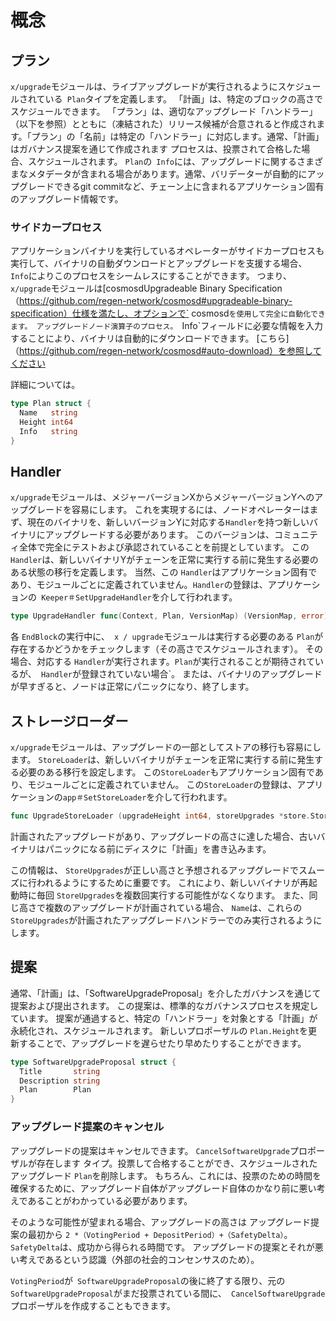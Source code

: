 # 概念

## プラン

`x/upgrade`モジュールは、ライブアップグレードが実行されるようにスケジュールされている` Plan`タイプを定義します。 「計画」は、特定のブロックの高さでスケジュールできます。
「プラン」は、適切なアップグレード「ハンドラー」（以下を参照）とともに（凍結された）リリース候補が合意されると作成されます。「プラン」の「名前」は特定の「ハンドラー」に対応します。通常、「計画」はガバナンス提案を通じて作成されます
プロセスは、投票されて合格した場合、スケジュールされます。
`Plan`の` Info`には、アップグレードに関するさまざまなメタデータが含まれる場合があります。通常、バリデーターが自動的にアップグレードできるgit commitなど、チェーン上に含まれるアプリケーション固有のアップグレード情報です。

### サイドカープロセス

アプリケーションバイナリを実行しているオペレーターがサイドカープロセスも実行して、バイナリの自動ダウンロードとアップグレードを支援する場合、 `Info`によりこのプロセスをシームレスにすることができます。 つまり、`x/upgrade`モジュールは[cosmosdUpgradeable Binary Specification（https://github.com/regen-network/cosmosd#upgradeable-binary-specification）仕様を満たし、オプションで` cosmosd`を使用して完全に自動化できます。 アップグレードノード演算子のプロセス。
`Info`フィールドに必要な情報を入力することにより、バイナリは自動的にダウンロードできます。 [こちら]（https://github.com/regen-network/cosmosd#auto-download）を参照してください

詳細については。

```go
type Plan struct {
  Name   string
  Height int64
  Info   string
}
```

## Handler

`x/upgrade`モジュールは、メジャーバージョンXからメジャーバージョンYへのアップグレードを容易にします。
これを実現するには、ノードオペレーターはまず、現在のバイナリを、新しいバージョンYに対応する`Handler`を持つ新しいバイナリにアップグレードする必要があります。
このバージョンは、コミュニティ全体で完全にテストおよび承認されていることを前提としています。
この`Handler`は、新しいバイナリYがチェーンを正常に実行する前に発生する必要のある状態の移行を定義します。 当然、この `Handler`はアプリケーション固有であり、モジュールごとに定義されていません。`Handler`の登録は、アプリケーションの` Keeper＃SetUpgradeHandler`を介して行われます。

```go
type UpgradeHandler func(Context, Plan, VersionMap) (VersionMap, error)
```

各 `EndBlock`の実行中に、` x / upgrade`モジュールは実行する必要のある `Plan`が存在するかどうかをチェックします（その高さでスケジュールされます）。 その場合、対応する `Handler`が実行されます。`Plan`が実行されることが期待されているが、` Handler`が登録されていない場合`。
または、バイナリのアップグレードが早すぎると、ノードは正常にパニックになり、終了します。

## ストレージローダー

`x/upgrade`モジュールは、アップグレードの一部としてストアの移行も容易にします。
`StoreLoader`は、新しいバイナリがチェーンを正常に実行する前に発生する必要のある移行を設定します。
この`StoreLoader`もアプリケーション固有であり、モジュールごとに定義されていません。 この`StoreLoader`の登録は、アプリケーションの`app＃SetStoreLoader`を介して行われます。 

```go
func UpgradeStoreLoader (upgradeHeight int64, storeUpgrades *store.StoreUpgrades) baseapp.StoreLoader
```

計画されたアップグレードがあり、アップグレードの高さに達した場合、古いバイナリはパニックになる前にディスクに「計画」を書き込みます。

この情報は、 `StoreUpgrades`が正しい高さと予想されるアップグレードでスムーズに行われるようにするために重要です。
これにより、新しいバイナリが再起動時に毎回 `StoreUpgrades`を複数回実行する可能性がなくなります。
また、同じ高さで複数のアップグレードが計画されている場合、 `Name`は、これらの` StoreUpgrades`が計画されたアップグレードハンドラーでのみ実行されるようにします。

## 提案

通常、「計画」は、「SoftwareUpgradeProposal」を介したガバナンスを通じて提案および提出されます。
この提案は、標準的なガバナンスプロセスを規定しています。 提案が通過すると、特定の「ハンドラー」を対象とする「計画」が永続化され、スケジュールされます。
新しいプロポーザルの `Plan.Height`を更新することで、アップグレードを遅らせたり早めたりすることができます。

```go
type SoftwareUpgradeProposal struct {
  Title       string
  Description string
  Plan        Plan
}
```

### アップグレード提案のキャンセル

アップグレードの提案はキャンセルできます。
`CancelSoftwareUpgrade`プロポーザルが存在します
タイプ。投票して合格することができ、スケジュールされたアップグレード `Plan`を削除します。
もちろん、これには、投票のための時間を確保するために、アップグレード自体がアップグレード自体のかなり前に悪い考えであることがわかっている必要があります。

そのような可能性が望まれる場合、アップグレードの高さは
アップグレード提案の最初から `2 *（VotingPeriod + DepositPeriod）+（SafetyDelta）`。
`SafetyDelta`は、成功から得られる時間です。
アップグレードの提案とそれが悪い考えであるという認識（外部の社会的コンセンサスのため）。

`VotingPeriod`が` SoftwareUpgradeProposal`の後に終了する限り、元の `SoftwareUpgradeProposal`がまだ投票されている間に、` CancelSoftwareUpgrade`プロポーザルを作成することもできます。